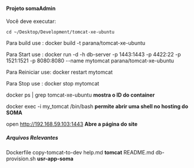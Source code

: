 #### Projeto somaAdmin

Você deve executar:

    cd ~/Desktop/Development/tomcat-xe-ubuntu

Para build use : docker build -t parana/tomcat-xe-ubuntu

Para Start use : docker run -d -h db-server -p 1443:1443 -p 4422:22 -p 1521:1521 -p 8080:8080 --name mytomcat parana/tomcat-xe-ubuntu

Para Reiniciar use: docker restart mytomcat 

Para Stop use  : docker stop mytomcat

docker ps | grep tomcat-xe-ubuntu  **mostra o ID do container**

docker exec -i my_tomcat /bin/bash  **permite abrir uma shell no hosting do SOMA**

open http://192.168.59.103:1443 **Abre a página do site**

##### Arquivos Relevantes

Dockerfile
copy-tomcat-to-dev
help.md
**tomcat**
README.md
db-provision.sh
**usr-app-soma**
